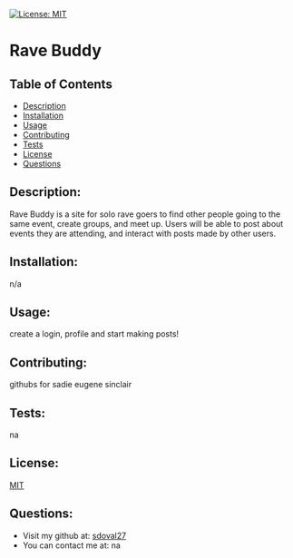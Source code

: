 
[![License: MIT](https://img.shields.io/badge/License-MIT-yellow.svg)](https://opensource.org/licenses/MIT)
# Rave Buddy

## Table of Contents
- [Description](#description)
- [Installation](#installation)
- [Usage](#usage)
- [Contributing](#contributing)
- [Tests](#tests)
- [License](#license)
- [Questions](#questions)

## Description:
Rave Buddy is a site for solo rave goers to find other people going to the same event, create groups, and meet up. Users will be able to post about events they are attending, and interact with posts made by other users.

## Installation:
 n/a

## Usage:
 create a login, profile and start making posts!

## Contributing:
 githubs for sadie eugene sinclair

## Tests:
 na

## License:
 [MIT](https://opensource.org/licenses/MIT)

## Questions:
 - Visit my github at: [sdoval27](https://github.com/sdoval27)
 - You can contact me at: na
